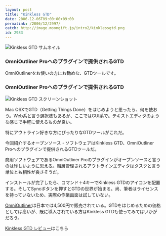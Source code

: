 ```yaml
---
layout: post
title: "Kinkless GTD"
date: 2006-12-06T09:00:00+09:00
permalink: /2006/12/2997/
catch: http://image.moongift.jp/intro2/kinklessgtd.png
id: 2983
---
```

 ![Kinkless GTD サムネイル](http://image.moongift.jp/intro2/kinklessgtd.t.png "Kinkless GTD サムネイル")
  

### OmniOutliner Proへのプラグインで提供されるGTD
  
OmniOutlinerをお使いの方にお勧めな、GTDツールです。  
<!--more-->  

### OmniOutliner Proへのプラグインで提供されるGTD
  

![Kinkless GTD スクリーンショット](http://image.moongift.jp/intro2/kinklessgtd.png "Kinkless GTD スクリーンショット")

  

Mac OSXでGTD（Getting Things Done）をはじめようと思ったら、何を使おう。Web系と言う選択肢もあるが、ここではGUI系で。テキストエディタのような感じで手軽に使えるものが良い。

  

特にアウトライン好きな方にぴったりなGTDツールがこれだ。

  

今回紹介するオープンソース・ソフトウェアはKinkless GTD、OmniOutliner Proへのプラグインで提供されるGTDツールだ。

  

商用ソフトウェアであるOmniOutliner Proのプラグインがオープンソースと言うのは珍しいように思える。階層管理されるアウトラインエディタはタスクと言う単位とも相性が良さそうだ。

  

インストールが完了したら、コマンド＋4キーでKinkless GTDのアイコンを配置する。そしてSyncボタンを押すとGTDの世界が始まる。尚、筆者はライセンスを持っていないため、実際の作業画面は試していない。

  

[OmniOutliner](http://www.act2.com/products/omni/outliner/)は日本では4,500円で販売されている。GTDをはじめるための価格としては高いが、既に導入されている方はKinkless GTDも使ってみてはいかがだろう。

  

[Kinkless GTD レビュー](http://oss.moongift.jp/review/i-3001.html)はこちら

